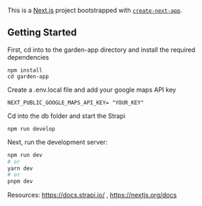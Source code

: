 This is a [Next.js](https://nextjs.org/) project bootstrapped with [`create-next-app`](https://github.com/vercel/next.js/tree/canary/packages/create-next-app).

## Getting Started

First, cd into to the garden-app directory and install the required dependencies
```
npm install
cd garden-app
```

Create a .env.local file and add your google maps API key
```
NEXT_PUBLIC_GOOGLE_MAPS_API_KEY= "YOUR_KEY"

```
Cd into the db folder and start the Strapi 
```
npm run develop
```

Next, run the development server:
```bash
npm run dev
# or
yarn dev
# or
pnpm dev
```

Resources:
https://docs.strapi.io/ ,
https://nextjs.org/docs



